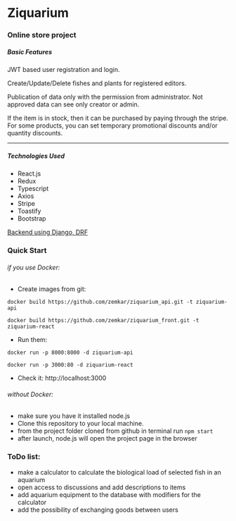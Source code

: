 # Ziquarium 
### Online store project

##### Basic Features
JWT based user registration and login.

Create/Update/Delete fishes and plants for registered editors.

Publication of data only with the permission from administrator. Not approved data can see only creator or admin. 

If the item is in stock, then it can be purchased by paying through the stripe.
For some products, you can set temporary promotional discounts and/or quantity discounts.

------------

##### Technologies Used
- React.js
- Redux
- Typescript
- Axios
- Stripe
- Toastify
- Bootstrap



 [Backend using Django, DRF](https://github.com/zemkar/ziquarium_django)
 
### Quick Start
###### if you use Docker:
- Create images from git:

 `docker build https://github.com/zemkar/ziquarium_api.git -t ziquarium-api`

 `docker build https://github.com/zemkar/ziquarium_front.git -t ziquarium-react`

- Run them:

 `docker run -p 8000:8000 -d ziquarium-api`
 
 `docker run -p 3000:80 -d ziquarium-react`
 
- Check it:  http://localhost:3000


###### without Docker:
- make sure you have it installed node.js
 - Clone this repository to your local machine.
- from the project folder cloned from github
in terminal run `npm start`
- after launch, node.js will open the project page in the browser

### ToDo list:

- make a calculator to calculate the biological load of selected fish in an aquarium
- open access to discussions and add descriptions to items
- add aquarium equipment to the database with modifiers for the calculator
- add the possibility of exchanging goods between users



